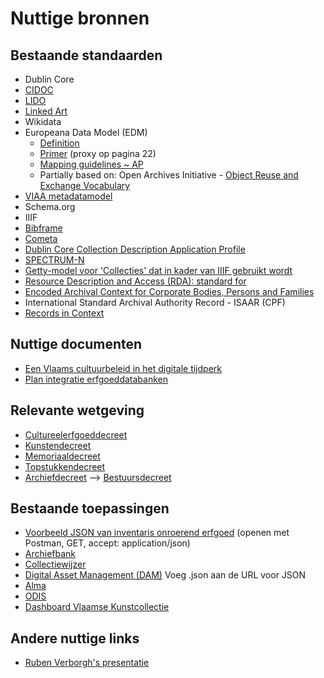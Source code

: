 # Nuttige bronnen

## Bestaande standaarden
- Dublin Core
- [CIDOC](http://www.cidoc-crm.org/FunctionalUnits/cidoc-crm-class-hierarchy)
- [LIDO](http://network.icom.museum/cidoc/working-groups/lido/lido-technical/specification/)
- [Linked Art](https://linked.art/)
- Wikidata
- Europeana Data Model (EDM)
  - [Definition](https://pro.europeana.eu/files/Europeana_Professional/Share_your_data/Technical_requirements/EDM_Documentation/EDM_Definition_v5.2.8_102017.pdf)
  - [Primer](https://pro.europeana.eu/files/Europeana_Professional/Share_your_data/Technical_requirements/EDM_Documentation/EDM_Primer_130714.pdf) (proxy op pagina 22)
  - [Mapping guidelines ~ AP](https://pro.europeana.eu/files/Europeana_Professional/Share_your_data/Technical_requirements/EDM_Documentation/EDM_Mapping_Guidelines_v2.4_102017.pdf)
  - Partially based on: Open Archives Initiative - [Object Reuse and Exchange Vocabulary](http://www.openarchives.org/ore/1.0/vocabulary)
- [VIAA metadatamodel](https://viaa.be/files/attachments/.917/VIAA-metadatamodel-user-manual.pdf)
- Schema.org
- IIIF
- [Bibframe](https://www.loc.gov/bibframe/)
- [Cometa](https://vlaamse-erfgoedbibliotheken.be/sites/default/files/bron/2018/coppoolse-cometa-elementen-model-2011.pdf)
- [Dublin Core Collection Description Application Profile](https://www.dublincore.org/specifications/dublin-core/collection-description/collection-application-profile/2006-08-01/)
- [SPECTRUM-N](https://faro.be/spectrum/spectrumNL-nl.1.0.pdf)
- [Getty-model voor 'Collecties' dat in kader van IIIF gebruikt wordt](IIIF_Manifest_Content_Model_GM_GRI_public_copy.xlsx)
- [Resource Description and Access (RDA): standard for ](http://www.rda-rsc.org/)
- [Encoded Archival Context for Corporate Bodies, Persons and Families](https://eac.staatsbibliothek-berlin.de/)
- International Standard Archival Authority Record - ISAAR (CPF)
- [Records in Context](https://www.ica.org/en/egad-ric-conceptual-model)

## Nuttige documenten
- [Een Vlaams cultuurbeleid in het digitale tijdperk](https://cjsm.be/cultuur/themas/e-cultuur-en-digitalisering/visienota)
- [Plan integratie erfgoeddatabanken](https://cjsm.be/cultuur/sites/cjsm.cultuur/files/public/190316_delaware_-_integratie_provinciale_erfgoeddatabanken_0.pdf)

## Relevante wetgeving
- [Cultureelerfgoeddecreet](http://www.kunstenenerfgoed.be/beleid/wet-en-regelgeving/cultureel-erfgoeddecreet)
- [Kunstendecreet](http://www.kunstenenerfgoed.be/nl/beleid/wet-en-regelgeving/kunstendecreet)
- [Memoriaaldecreet](http://www.kunstenenerfgoed.be/nl/beleid/wet-en-regelgeving/memoriaaldecreet)
- [Topstukkendecreet](http://www.kunstenenerfgoed.be/nl/beleid/wet-en-regelgeving/topstukkendecreet)
- [Archiefdecreet](https://overheid.vlaanderen.be/informatiemanagement/archiefdecreet) --> [Bestuursdecreet](https://overheid.vlaanderen.be/bestuursdecreet-beheren-bewaren-en-vernietigen-van-bestuursdocumenten)

## Bestaande toepassingen
- [Voorbeeld JSON van inventaris onroerend erfgoed](https://inventaris.onroerenderfgoed.be/erfgoedobjecten/307734) (openen met Postman, GET, accept: application/json)
- [Archiefbank](https://www.archiefbank.be/)
- [Collectiewijzer](https://collectiewijzer.be/)
- [Digital Asset Management (DAM)](https://dams.antwerpen.be/asset/oBYXG7qMAj9R1lteNfntGdKu) Voeg .json aan de URL voor JSON
- [Alma](https://www.slideshare.net/Slidelib/libisnet-gebruikersdag-01062017-introductie-tot-linked-data)
- [ODIS](https://www.odis.be/hercules/_nl_home.php)
- [Dashboard Vlaamse Kunstcollectie](https://dashboard.vlaamsekunstcollectie.be/)

## Andere nuttige links
- [Ruben Verborgh's presentatie](https://rubenverborgh.github.io/OSLO-Cultural-Heritage-2020/)
